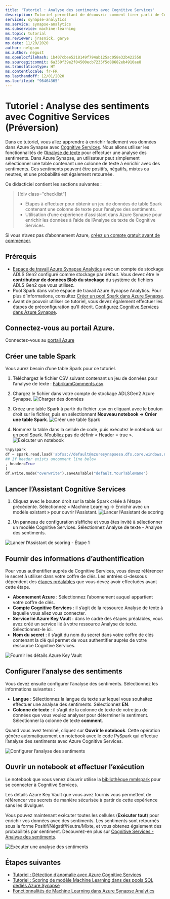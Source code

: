 ```yaml
---
title: 'Tutoriel : Analyse des sentiments avec Cognitive Services'
description: Tutoriel permettant de découvrir comment tirer parti de Cognitive Services pour analyser des sentiments dans Synapse
services: synapse-analytics
ms.service: synapse-analytics
ms.subservice: machine-learning
ms.topic: tutorial
ms.reviewer: jrasnick, garye
ms.date: 11/20/2020
author: nelgson
ms.author: negust
ms.openlocfilehash: 1b407cbee5218149f794ab125ac058e32b422558
ms.sourcegitcommit: 6a350f39e2f04500ecb7235f5d88682eb4910ae8
ms.translationtype: HT
ms.contentlocale: fr-FR
ms.lasthandoff: 12/01/2020
ms.locfileid: "96464365"
---
```

# <a name="tutorial-sentiment-analysis-with-cognitive-services-preview"></a>Tutoriel : Analyse des sentiments avec Cognitive Services (Préversion)

Dans ce tutoriel, vous allez apprendre à enrichir facilement vos données dans Azure Synapse avec [Cognitive Services](https://go.microsoft.com/fwlink/?linkid=2147492). Nous allons utiliser les fonctionnalités de l’[Analyse de texte](https://docs.microsoft.com/azure/cognitive-services/text-analytics/) pour effectuer une analyse des sentiments. Dans Azure Synapse, un utilisateur peut simplement sélectionner une table contenant une colonne de texte à enrichir avec des sentiments. Ces sentiments peuvent être positifs, négatifs, mixtes ou neutres, et une probabilité est également retournée.

Ce didacticiel contient les sections suivantes :

> [!div class="checklist"]
> - Étapes à effectuer pour obtenir un jeu de données de table Spark contenant une colonne de texte pour l’analyse des sentiments.
> - Utilisation d’une expérience d’assistant dans Azure Synapse pour enrichir les données à l’aide de l’Analyse de texte de Cognitive Services.

Si vous n’avez pas d’abonnement Azure, [créez un compte gratuit avant de commencer](https://azure.microsoft.com/free/).

## <a name="prerequisites"></a>Prérequis

- [Espace de travail Azure Synapse Analytics](../get-started-create-workspace.md) avec un compte de stockage ADLS Gen2 configuré comme stockage par défaut. Vous devez être le **contributeur de données Blob du stockage** du système de fichiers ADLS Gen2 que vous utilisez.
- Pool Spark dans votre espace de travail Azure Synapse Analytics. Pour plus d’informations, consultez [Créer un pool Spark dans Azure Synapse](../quickstart-create-sql-pool-studio.md).
- Avant de pouvoir utiliser ce tutoriel, vous devez également effectuer les étapes de préconfiguration qu’il décrit. [Configurez Cognitive Services dans Azure Synapse](tutorial-configure-cognitive-services-synapse.md).

## <a name="sign-in-to-the-azure-portal"></a>Connectez-vous au portail Azure.

Connectez-vous au [portail Azure](https://portal.azure.com/)

## <a name="create-a-spark-table"></a>Créer une table Spark

Vous aurez besoin d’une table Spark pour ce tutoriel.

1. Téléchargez le fichier CSV suivant contenant un jeu de données pour l’analyse de texte : [FabrikamComments.csv](https://github.com/Kaiqb/KaiqbRepo0731190208/blob/master/CognitiveServices/TextAnalytics/FabrikamComments.csv)

1. Chargez le fichier dans votre compte de stockage ADLSGen2 Azure Synapse.
![Charger des données](media/tutorial-cognitive-services/tutorial-cognitive-services-sentiment-00a.png)

1. Créez une table Spark à partir du fichier .csv en cliquant avec le bouton droit sur le fichier, puis en sélectionnant **Nouveau notebook -> Créer une table Spark**.
![Créer une table Spark](media/tutorial-cognitive-services/tutorial-cognitive-services-sentiment-00b.png)

1. Nommez la table dans la cellule de code, puis exécutez le notebook sur un pool Spark. N’oubliez pas de définir « Header = true ».
![Exécuter un notebook](media/tutorial-cognitive-services/tutorial-cognitive-services-sentiment-00c.png)

```python
%%pyspark
df = spark.read.load('abfss://default@azuresynapsesa.dfs.core.windows.net/data/FabrikamComments.csv', format='csv'
## If header exists uncomment line below
, header=True
)
df.write.mode("overwrite").saveAsTable("default.YourTableName")
```

## <a name="launch-cognitive-services-wizard"></a>Lancer l’Assistant Cognitive Services

1. Cliquez avec le bouton droit sur la table Spark créée à l’étape précédente. Sélectionnez « Machine Learning -> Enrichir avec un modèle existant » pour ouvrir l’Assistant.
![Lancer l’Assistant de scoring](media/tutorial-cognitive-services/tutorial-cognitive-services-sentiment-00d.png)

2. Un panneau de configuration s’affiche et vous êtes invité à sélectionner un modèle Cognitive Services. Sélectionnez Analyse de texte - Analyse des sentiments.

![Lancer l’Assistant de scoring - Étape 1](media/tutorial-cognitive-services/tutorial-cognitive-services-sentiment-00e.png)

## <a name="provide-authentication-details"></a>Fournir des informations d’authentification

Pour vous authentifier auprès de Cognitive Services, vous devez référencer le secret à utiliser dans votre coffre de clés. Les entrées ci-dessous dépendent des [étapes préalables](tutorial-configure-cognitive-services-synapse.md) que vous devez avoir effectuées avant cette étape.

- **Abonnement Azure** : Sélectionnez l’abonnement auquel appartient votre coffre de clés.
- **Compte Cognitive Services** : il s’agit de la ressource Analyse de texte à laquelle vous allez vous connecter.
- **Service lié Azure Key Vault** : dans le cadre des étapes préalables, vous avez créé un service lié à votre ressource Analyse de texte. Sélectionnez-le ici.
- **Nom du secret** : il s’agit du nom du secret dans votre coffre de clés contenant la clé qui permet de vous authentifier auprès de votre ressource Cognitive Services.

![Fournir les détails Azure Key Vault](media/tutorial-cognitive-services/tutorial-cognitive-services-sentiment-00f.png)

## <a name="configure-sentiment-analysis"></a>Configurer l’analyse des sentiments

Vous devez ensuite configurer l’analyse des sentiments. Sélectionnez les informations suivantes :
- **Langue** : Sélectionnez la langue du texte sur lequel vous souhaitez effectuer une analyse des sentiments. Sélectionnez **EN**.
- **Colonne de texte** : il s’agit de la colonne de texte de votre jeu de données que vous voulez analyser pour déterminer le sentiment. Sélectionner la colonne de texte **comment**.

Quand vous avez terminé, cliquez sur **Ouvrir le notebook**. Cette opération génère automatiquement un notebook avec le code PySpark qui effectue l’analyse des sentiments avec Azure Cognitive Services.

![Configurer l’analyse des sentiments](media/tutorial-cognitive-services/tutorial-cognitive-services-sentiment-00g.png)

## <a name="open-notebook-and-run"></a>Ouvrir un notebook et effectuer l’exécution

Le notebook que vous venez d’ouvrir utilise la [bibliothèque mmlspark](https://github.com/Azure/mmlspark) pour se connecter à Cognitive Services.

Les détails Azure Key Vault que vous avez fournis vous permettent de référencer vos secrets de manière sécurisée à partir de cette expérience sans les divulguer.

Vous pouvez maintenant exécuter toutes les cellules (**Exécuter tout**) pour enrichir vos données avec des sentiments. Les sentiments sont retournés sous la forme Positif/Négatif/Neutre/Mixte, et vous obtenez également des probabilités par sentiment. Découvrez-en plus sur [Cognitive Services - Analyse des sentiments](https://go.microsoft.com/fwlink/?linkid=2147792).

![Exécuter une analyse des sentiments](media/tutorial-cognitive-services/tutorial-cognitive-services-sentiment-00h.png)

## <a name="next-steps"></a>Étapes suivantes
- [Tutoriel : Détection d’anomalie avec Azure Cognitive Services](tutorial-cognitive-services-sentiment.md)
- [Tutoriel : Scoring de modèle Machine Learning dans des pools SQL dédiés Azure Synapse](tutorial-sql-pool-model-scoring-wizard.md)
- [Fonctionnalités de Machine Learning dans Azure Synapse Analytics](what-is-machine-learning.md)